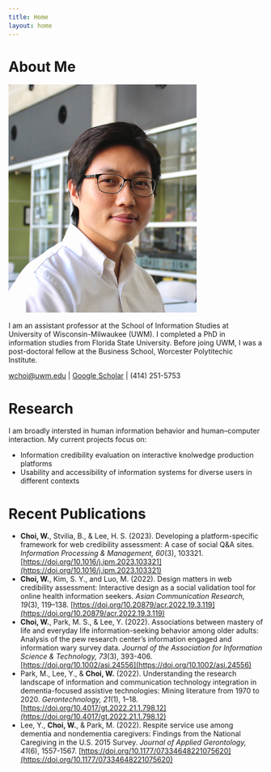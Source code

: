 ```yaml
---
title: Home
layout: home
---
```

# About Me


![Image of Wonchan Choi](assets/images/wchoi_gp_70.png)

I am an assistant professor at the School of Information Studies at University of Wisconsin-Milwaukee (UWM). I completed a PhD in information studies from Florida State University. Before joing UWM, I was a post-doctoral fellow at the Business School, Worcester Polytitechic Institute.

wchoi@uwm.edu | [Google Scholar](https://scholar.google.com/citations?user=p5_1GbgAAAAJ&hl=en) | (414) 251-5753  

# Research
I am broadly intersted in human information behavior and human–computer interaction. My current projects focus on:
- Information credibility evaluation on interactive knolwedge production platforms
- Usability and accessibility of information systems for diverse users in different contexts

# Recent Publications 
- **Choi, W.**, Stvilia, B., & Lee, H. S. (2023). Developing a platform-specific framework for web credibility assessment: A case of social Q&A sites. *Information Processing & Management, 60*(3), 103321. [https://doi.org/10.1016/j.ipm.2023.103321](https://doi.org/10.1016/j.ipm.2023.103321)
- **Choi, W.**, Kim, S. Y., and Luo, M. (2022). Design matters in web credibility assessment: Interactive design as a social validation tool for online health information seekers. *Asian Communication Research, 19*(3), 119–138. [https://doi.org/10.20879/acr.2022.19.3.119](https://doi.org/10.20879/acr.2022.19.3.119)
- **Choi, W.**, Park, M. S., & Lee, Y. (2022). Associations between mastery of life and everyday life information-seeking behavior among older adults: Analysis of the pew research center’s information engaged and information wary survey data. *Journal of the Association for Information Science & Technology, 73*(3), 393-406. [https://doi.org/10.1002/asi.24556](https://doi.org/10.1002/asi.24556)
- Park, M., Lee, Y., & **Choi, W.** (2022). Understanding the research landscape of information and communication technology integration in dementia-focused assistive technologies: Mining literature from 1970 to 2020. *Gerontechnology, 21*(1), 1–18. [https://doi.org/10.4017/gt.2022.21.1.798.12](https://doi.org/10.4017/gt.2022.21.1.798.12)
- Lee, Y., **Choi, W.**, & Park, M. (2022). Respite service use among dementia and nondementia caregivers: Findings from the National Caregiving in the U.S. 2015 Survey. *Journal of Applied Gerontology, 41*(6), 1557-1567. [https://doi.org/10.1177/07334648221075620](https://doi.org/10.1177/07334648221075620)
